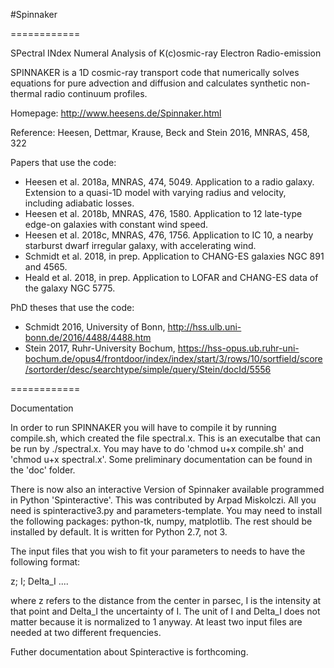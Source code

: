 #Spinnaker

============

SPectral INdex Numeral Analysis of K(c)osmic-ray Electron Radio-emission

SPINNAKER is a 1D cosmic-ray transport code that numerically solves equations for pure advection and diffusion and calculates synthetic non-thermal radio continuum profiles.

Homepage: http://www.heesens.de/Spinnaker.html

Reference: Heesen, Dettmar, Krause, Beck and Stein 2016, MNRAS, 458, 322

Papers that use the code:
- Heesen et al. 2018a, MNRAS, 474, 5049. Application to a radio galaxy. Extension to a quasi-1D model with varying radius and velocity, including adiabatic losses.
- Heesen et al. 2018b, MNRAS, 476, 1580. Application to 12 late-type edge-on galaxies with constant wind speed.
- Heesen et al. 2018c, MNRAS, 476, 1756. Application to IC 10, a nearby starburst dwarf irregular galaxy, with accelerating wind.
- Schmidt et al. 2018, in prep. Application to CHANG-ES galaxies NGC 891 and 4565.
- Heald et al. 2018, in prep. Application to LOFAR and CHANG-ES data of the galaxy NGC 5775.

PhD theses that use the code:
- Schmidt 2016, University of Bonn, http://hss.ulb.uni-bonn.de/2016/4488/4488.htm
- Stein 2017, Ruhr-University Bochum, https://hss-opus.ub.ruhr-uni-bochum.de/opus4/frontdoor/index/index/start/3/rows/10/sortfield/score/sortorder/desc/searchtype/simple/query/Stein/docId/5556

============

Documentation

In order to run SPINNAKER you will have to compile it by running compile.sh, which created the file spectral.x. This is an executalbe that can be run by ./spectral.x. You may have to do 'chmod u+x compile.sh' and 'chmod u+x spectral.x'. Some preliminary documentation can be found in the 'doc' folder.

There is now also an interactive Version of Spinnaker available programmed in Python 'Spinteractive'. This was contributed by Arpad Miskolczi. All you need is spinteractive3.py and parameters-template. You may need to install the following packages: python-tk,  numpy, matplotlib. The rest should be installed by default. It is written for Python 2.7, not 3.

The input files that you wish to fit your parameters to needs to have the following format:

z; I; Delta_I
....

where z refers to the distance from the center in parsec, I is the intensity at that point and Delta_I the uncertainty of I. The unit of I and Delta_I does not matter because it is normalized to 1 anyway. At least two input files are needed at two different frequencies.

Futher documentation about Spinteractive is forthcoming.
